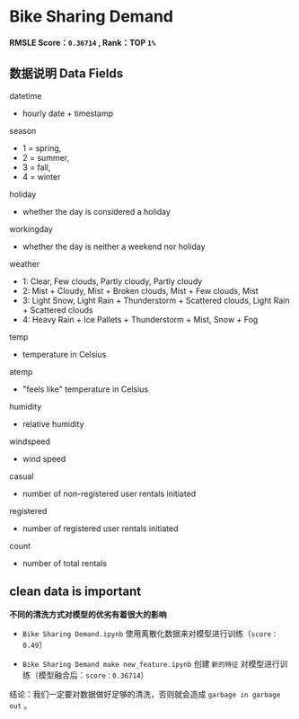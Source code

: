 # Bike Sharing Demand

__RMSLE Score：`0.36714` , Rank：TOP `1%`__

## 数据说明 Data Fields

datetime 
*   hourly date + timestamp  

season 
*   1 = spring, 
*   2 = summer, 
*   3 = fall, 
*   4 = winter 

holiday

*   whether the day is considered a holiday

workingday

*   whether the day is neither a weekend nor holiday

weather 
*   1: Clear, Few clouds, Partly cloudy, Partly cloudy
*   2: Mist + Cloudy, Mist + Broken clouds, Mist + Few clouds, Mist
*   3: Light Snow, Light Rain + Thunderstorm + Scattered clouds, Light Rain + Scattered clouds
*   4: Heavy Rain + Ice Pallets + Thunderstorm + Mist, Snow + Fog 

temp 
*   temperature in Celsius

atemp 
*   "feels like" temperature in Celsius

humidity 
*   relative humidity

windspeed 

*    wind speed

casual 
*   number of non-registered user rentals initiated

registered 
*   number of registered user rentals initiated

count 
*    number of total rentals

## clean data is important

__不同的清洗方式对模型的优劣有着很大的影响__

*   `Bike Sharing Demand.ipynb` 使用离散化数据来对模型进行训练（`score：0.49`）

*   `Bike Sharing Demand make new_feature.ipynb` 创建 `新的特征` 对模型进行训练（模型融合后：`score：0.36714`）

结论：我们一定要对数据做好足够的清洗，否则就会造成 `garbage in garbage out` 。



